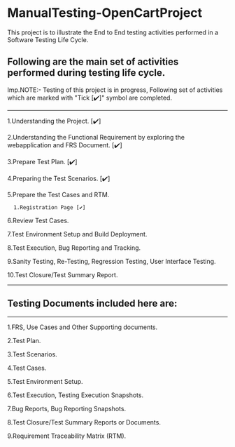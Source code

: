 # ManualTesting-OpenCartProject
This project is to illustrate the End to End testing activities performed in a Software Testing Life Cycle.

## Following are the main set of activities performed during testing life cycle.

Imp.NOTE:- Testing of this project is in progress, Following set of activities which are marked with "Tick [✔️]"
symbol are completed.
*************************************************************************************************************
1.Understanding the Project.   [✔️]

2.Understanding the Functional Requirement by exploring the webapplication and FRS Document.   [✔️]

3.Prepare Test Plan.   [✔️]

4.Preparing the Test Scenarios.   [✔️]  

5.Prepare the Test Cases and RTM.

      1.Registration Page [✔️] 

6.Review Test Cases.

7.Test Environment Setup and Build Deployment.

8.Test Execution, Bug Reporting and Tracking.

9.Sanity Testing, Re-Testing, Regression Testing, User Interface Testing.

10.Test Closure/Test Summary Report.
*************************************************************************************************************


## Testing Documents included here are:
*************************************************************************************************************
1.FRS, Use Cases and Other Supporting documents.

2.Test Plan.

3.Test Scenarios.

4.Test Cases.

5.Test Environment Setup.

6.Test Execution, Testing Execution Snapshots.

7.Bug Reports, Bug Reporting Snapshots.

8.Test Closure/Test Summary Reports or Documents.

9.Requirement Traceability Matrix (RTM).


